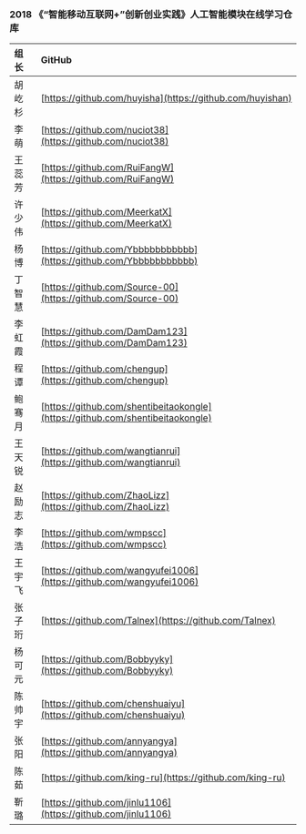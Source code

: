 ### 2018 《“智能移动互联网+”创新创业实践》人工智能模块在线学习仓库

| 组长   | GitHub                                                       |
| :----- | :----------------------------------------------------------- |
| 胡屹杉 | [https://github.com/huyisha](https://github.com/huyishan)    |
| 李萌   | [https://github.com/nuciot38](https://github.com/nuciot38)   |
| 王蕊芳 | [https://github.com/RuiFangW](https://github.com/RuiFangW)   |
| 许少伟 | [https://github.com/MeerkatX](https://github.com/MeerkatX)   |
| 杨博   | [https://github.com/Ybbbbbbbbbbb](https://github.com/Ybbbbbbbbbbb) |
| 丁智慧 | [https://github.com/Source-00](https://github.com/Source-00) |
| 李虹霞 | [https://github.com/DamDam123](https://github.com/DamDam123) |
| 程谭   | [https://github.com/chengup](https://github.com/chengup)     |
| 鲍骞月 | [https://github.com/shentibeitaokongle](https://github.com/shentibeitaokongle) |
| 王天锐 | [https://github.com/wangtianrui](https://github.com/wangtianrui) |
| 赵励志 | [https://github.com/ZhaoLizz](https://github.com/ZhaoLizz)   |
| 李浩   | [https://github.com/wmpscc](https://github.com/wmpscc)       |
| 王宇飞 | [https://github.com/wangyufei1006](https://github.com/wangyufei1006) |
| 张子珩 | [https://github.com/Talnex](https://github.com/Talnex)       |
| 杨可元 | [https://github.com/Bobbyyky](https://github.com/Bobbyyky)   |
| 陈帅宇 | [https://github.com/chenshuaiyu](https://github.com/chenshuaiyu) |
| 张阳   | [https://github.com/annyangya](https://github.com/annyangya) |
| 陈茹   | [https://github.com/king-ru](https://github.com/king-ru)     |
| 靳璐   | [https://github.com/jinlu1106](https://github.com/jinlu1106) |
